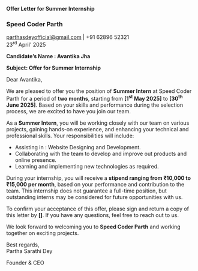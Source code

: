 **Offer Letter for Summer Internship**  

### Speed Coder Parth
parthasdeyofficial@gmail.com | +91 62896 52321  
23<sup>rd</sup> April' 2025

**Candidate’s Name : Avantika Jha**

**Subject: Offer for Summer Internship**  

Dear Avantika,  

We are pleased to offer you the position of **Summer Intern** at Speed Coder Parth for a period of **two months**, starting from **[1<sup>st</sup> May 2025]** to **[30<sup>th</sup> June 2025]**. Based on your skills and performance during the selection process, we are excited to have you join our team.  

As a **Summer Intern**, you will be working closely with our team on various projects, gaining hands-on experience, and enhancing your technical and professional skills. Your responsibilities will include:  

- Assisting in : Website Designing and Development.   
- Collaborating with the team to develop and improve out products and online presence.  
- Learning and implementing new technologies as required.  

During your internship, you will receive a **stipend ranging from ₹10,000 to ₹15,000 per month**, based on your performance and contribution to the team. This internship does not guarantee a full-time position, but outstanding interns may be considered for future opportunities with us.  

To confirm your acceptance of this offer, please sign and return a copy of this letter by **[]**. If you have any questions, feel free to reach out to us.  

We look forward to welcoming you to **Speed Coder Parth** and working together on exciting projects.  

Best regards,  
Partha Sarathi Dey

Founder & CEO

<!--
---

**Candidate’s Acceptance:**  

I, **Avantika**, accept the offer for the Summer Internship at **Speed Coder Parth** under the terms mentioned above.  

**Signature:** ________________  
**Date:** ________________ -->
